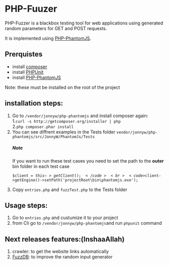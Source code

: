 # PHP-Fuuzer

<p>PHP-Fuzzer is a blackbox testing tool for web applications using generated random parameters for GET and POST requests.</p>
<p>It is implemented using <a href="https://github.com/jonnnnyw/php-phantomjs/">PHP-PhantomJS</a>.</p>

<h2>Prerquistes</h2>
<ul>
	<li>install <a href="https://getcomposer.org/">composer</a></li>
	<li>install <a href="https://phpunit.de/">PHPUnit</a></li>
	<li>install <a href="https://github.com/jonnnnyw/php-phantomjs/">PHP-PhantomJS</a></li>
</ul>
<span>Note: these must be installed on the root of the project</span>

<h2>installation steps:</h2>
<ol>
	<li>
		Go to <code>/vendor/jonnyw/php-phantomjs</code> and install composer again:
	<br>1.<code>curl -s http://getcomposer.org/installer | php</code>
	<br>2.<code>php composer.phar install</code>
</li>
	<li>You can see diffrent examples in the Tests folder <code>vendor/jonnyw/php-phantomjs/src/JonnyW/PhantomJs/Tests</code></li>


<span><h5>Note</h5> If you want to run these test cases you need to set the path to the <b>outer</b> bin folder in each test case<br>
<code> $client = $this->getClient();</code>
<br><code>$client->getEngine()->setPath('projectRoot\bin\phantomjs.exe');</code>
</span>

<li>Copy <code>entries.php</code> and <code>fuzzTest.php</code> to the Tests folder </li>
</ol>

<h2>Usage steps:</h2>
<ol>
	<li>Go to <code>entries.php</code> and custumize it to your project</li>
	<li>from Cli go to <code>/vendor/jonnyw/php-phantomjs</code>and run <code>phpunit</code> command</li>
</ol>

<h2>Next releases features:(InshaaAllah)</h2>
<ol>
<li>crawler: to get the website links automatically</li>
	<li><a href="https://github.com/fuzzdb-project/fuzzdb">FuzzDB</a>: to improve the random input generator</li>
</ol>



